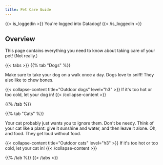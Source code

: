 ```yaml
---
title: Pet Care Guide
---
```


{{< is_loggedin >}}
You're logged into Datadog!
{{< /is_loggedin >}}

## Overview

This page contains everything you need to know about taking care of your pet! (Not really.)

{{< tabs >}}
{{% tab "Dogs" %}}

Make sure to take your dog on a walk once a day. Dogs love to sniff! They also like to chew bones.

{{< collapse-content title="Outdoor dogs" level="h3" >}}
If it's too hot or too cold, let your dog in!
{{< /collapse-content >}} 

{{% /tab %}}

{{% tab "Cats" %}}

Your cat probably just wants you to ignore them. Don't be needy. Think of your cat like a plant: give it sunshine and water, and then leave it alone. Oh, and food. They get loud without food.

{{< collapse-content title="Outdoor cats" level="h3" >}}
If it's too hot or too cold, let your cat in!
{{< /collapse-content >}} 

{{% /tab %}}
{{< /tabs >}}